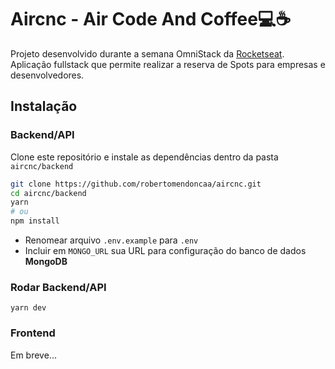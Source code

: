 # Aircnc - Air Code And Coffee💻☕️
Projeto desenvolvido durante a semana OmniStack da [Rocketseat](https://rocketseat.com.br/week-9/aulas). Aplicação fullstack que permite realizar a reserva de Spots para empresas e desenvolvedores.

## Instalação
### Backend/API
Clone este repositório e instale as dependências dentro da pasta `aircnc/backend`
```sh
git clone https://github.com/robertomendoncaa/aircnc.git
cd aircnc/backend
yarn
# ou
npm install
```
- Renomear arquivo `.env.example` para `.env`
- Incluir em ```MONGO_URL``` sua URL para configuração do banco de dados **MongoDB**
### Rodar Backend/API
```
yarn dev
```
### Frontend
Em breve...